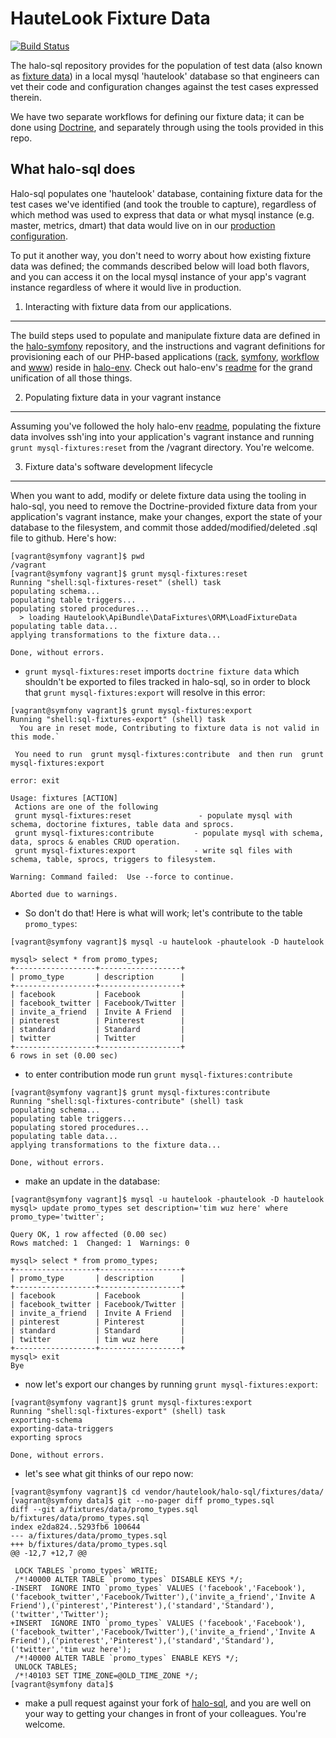 HauteLook Fixture Data
===
[![Build Status](https://next.travis-ci.com/hautelook/halo-sql.png?token=xYuNngLNi9oEKhdeDuxP)](https://next.travis-ci.com/hautelook/halo-sql)


The halo-sql repository provides for the population of test data (also known as [fixture data](http://en.wikipedia.org/wiki/Test_fixture)) in a local mysql 'hautelook' database so that engineers can vet their code and configuration changes against the test cases expressed therein.

We have two separate workflows for defining our fixture data; it can be done using [Doctrine](http://www.doctrine-project.org/), and separately through using the tools provided in this repo.

What halo-sql does
---

Halo-sql populates one 'hautelook' database, containing fixture data for the test cases we've identified (and took the trouble to capture), regardless of which method was used to express that data or what mysql instance (e.g. master, metrics, dmart) that data would live on in our [production configuration](./doc/mysql-architecture.md).

To put it another way, you don't need to worry about how existing fixture data was defined; the commands described below will load both flavors, and you can access it on the local mysql instance of your app's vagrant instance regardless of where it would live in production.


1. Interacting with fixture data from our applications.
---
The build steps used to populate and manipulate fixture data are defined in the [halo-symfony](http://github.com/hautelook/halo-symfony) repository, and the instructions and vagrant definitions for provisioning each of our PHP-based applications ([rack](http://github.com/hautelook/rack), [symfony](http://github.com/hautelook/halo-symfony), [workflow](http://github.com/hautelook/workflow) and [www](http://github.com/hautelook/halo-www)) reside in [halo-env](http://github.com/hautelook/halo-env). Check out halo-env's [readme](https://github.com/hautelook/halo-env/blob/master/README.md) for the grand unification of all those things.

2. Populating fixture data in your vagrant instance
---
Assuming you've followed the holy halo-env [readme](https://github.com/hautelook/halo-env/blob/master/README.md), populating the fixture data involves ssh'ing into your application's vagrant instance and running ```grunt mysql-fixtures:reset``` from the /vagrant directory. You're welcome.


3. Fixture data's software development lifecycle
---
When you want to add, modify or delete fixture data using the tooling in halo-sql, you need to remove the Doctrine-provided fixture data from your application's vagrant instance, make your changes, export the state of your database to the filesystem, and commit those added/modified/deleted .sql file to github. Here's how:

```
[vagrant@symfony vagrant]$ pwd
/vagrant
[vagrant@symfony vagrant]$ grunt mysql-fixtures:reset
Running "shell:sql-fixtures-reset" (shell) task
populating schema...
populating table triggers...
populating stored procedures...
  > loading Hautelook\ApiBundle\DataFixtures\ORM\LoadFixtureData
populating table data...
applying transformations to the fixture data...

Done, without errors.
```
* `grunt mysql-fixtures:reset` imports `doctrine fixture data` which shouldn't be exported to files tracked in halo-sql, so in order to block that `grunt mysql-fixtures:export` will resolve in this error:

```
[vagrant@symfony vagrant]$ grunt mysql-fixtures:export
Running "shell:sql-fixtures-export" (shell) task
  You are in reset mode, Contributing to fixture data is not valid in this mode.`

 You need to run  grunt mysql-fixtures:contribute  and then run  grunt mysql-fixtures:export

error: exit

Usage: fixtures [ACTION]
 Actions are one of the following
 grunt mysql-fixtures:reset               - populate mysql with schema, doctorine fixtures, table data and sprocs.
 grunt mysql-fixtures:contribute         - populate mysql with schema, data, sprocs & enables CRUD operation.
 grunt mysql-fixtures:export             - write sql files with schema, table, sprocs, triggers to filesystem.

Warning: Command failed:  Use --force to continue.

Aborted due to warnings.

```
* So don't do that! Here is what will work; let's contribute to the table `promo_types`:

```
[vagrant@symfony vagrant]$ mysql -u hautelook -phautelook -D hautelook

mysql> select * from promo_types;
+------------------+------------------+
| promo_type       | description      |
+------------------+------------------+
| facebook         | Facebook         |
| facebook_twitter | Facebook/Twitter |
| invite_a_friend  | Invite A Friend  |
| pinterest        | Pinterest        |
| standard         | Standard         |
| twitter          | Twitter          |
+------------------+------------------+
6 rows in set (0.00 sec)
```
* to enter contribution mode run `grunt mysql-fixtures:contribute`

```
[vagrant@symfony vagrant]$ grunt mysql-fixtures:contribute
Running "shell:sql-fixtures-contribute" (shell) task
populating schema...
populating table triggers...
populating stored procedures...
populating table data...
applying transformations to the fixture data...

Done, without errors.

```
* make an update in the database:

```
[vagrant@symfony vagrant]$ mysql -u hautelook -phautelook -D hautelook
mysql> update promo_types set description='tim wuz here' where promo_type='twitter';

Query OK, 1 row affected (0.00 sec)
Rows matched: 1  Changed: 1  Warnings: 0

mysql> select * from promo_types;
+------------------+------------------+
| promo_type       | description      |
+------------------+------------------+
| facebook         | Facebook         |
| facebook_twitter | Facebook/Twitter |
| invite_a_friend  | Invite A Friend  |
| pinterest        | Pinterest        |
| standard         | Standard         |
| twitter          | tim wuz here     |
+------------------+------------------+
mysql> exit
Bye
```
* now let's export our changes by running `grunt mysql-fixtures:export`:

```
[vagrant@symfony vagrant]$ grunt mysql-fixtures:export
Running "shell:sql-fixtures-export" (shell) task
exporting-schema
exporting-data-triggers
exporting sprocs

Done, without errors.

```
* let's see what git thinks of our repo now:

```
[vagrant@symfony vagrant]$ cd vendor/hautelook/halo-sql/fixtures/data/
[vagrant@symfony data]$ git --no-pager diff promo_types.sql 
diff --git a/fixtures/data/promo_types.sql b/fixtures/data/promo_types.sql
index e2da824..5293fb6 100644
--- a/fixtures/data/promo_types.sql
+++ b/fixtures/data/promo_types.sql
@@ -12,7 +12,7 @@
 
 LOCK TABLES `promo_types` WRITE;
 /*!40000 ALTER TABLE `promo_types` DISABLE KEYS */;
-INSERT  IGNORE INTO `promo_types` VALUES ('facebook','Facebook'),('facebook_twitter','Facebook/Twitter'),('invite_a_friend','Invite A Friend'),('pinterest','Pinterest'),('standard','Standard'),('twitter','Twitter');
+INSERT  IGNORE INTO `promo_types` VALUES ('facebook','Facebook'),('facebook_twitter','Facebook/Twitter'),('invite_a_friend','Invite A Friend'),('pinterest','Pinterest'),('standard','Standard'),('twitter','tim wuz here');
 /*!40000 ALTER TABLE `promo_types` ENABLE KEYS */;
 UNLOCK TABLES;
 /*!40103 SET TIME_ZONE=@OLD_TIME_ZONE */;
[vagrant@symfony data]$ 
 ```
 * make a pull request against your fork of [halo-sql](http://github.com/hautelook/halo-env), and you are well on your way to getting your changes in front of your colleagues. You're welcome. 